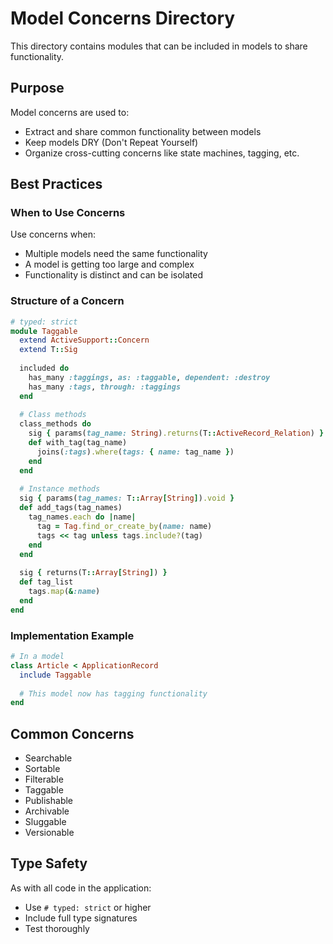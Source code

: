 # Model Concerns Directory

This directory contains modules that can be included in models to share functionality.

## Purpose

Model concerns are used to:
- Extract and share common functionality between models
- Keep models DRY (Don't Repeat Yourself)
- Organize cross-cutting concerns like state machines, tagging, etc.

## Best Practices

### When to Use Concerns

Use concerns when:
- Multiple models need the same functionality
- A model is getting too large and complex
- Functionality is distinct and can be isolated

### Structure of a Concern

```ruby
# typed: strict
module Taggable
  extend ActiveSupport::Concern
  extend T::Sig
  
  included do
    has_many :taggings, as: :taggable, dependent: :destroy
    has_many :tags, through: :taggings
  end
  
  # Class methods
  class_methods do
    sig { params(tag_name: String).returns(T::ActiveRecord_Relation) }
    def with_tag(tag_name)
      joins(:tags).where(tags: { name: tag_name })
    end
  end
  
  # Instance methods
  sig { params(tag_names: T::Array[String]).void }
  def add_tags(tag_names)
    tag_names.each do |name|
      tag = Tag.find_or_create_by(name: name)
      tags << tag unless tags.include?(tag)
    end
  end
  
  sig { returns(T::Array[String]) }
  def tag_list
    tags.map(&:name)
  end
end
```

### Implementation Example

```ruby
# In a model
class Article < ApplicationRecord
  include Taggable
  
  # This model now has tagging functionality
end
```

## Common Concerns

- Searchable
- Sortable
- Filterable
- Taggable
- Publishable
- Archivable
- Sluggable
- Versionable

## Type Safety

As with all code in the application:
- Use `# typed: strict` or higher
- Include full type signatures
- Test thoroughly
